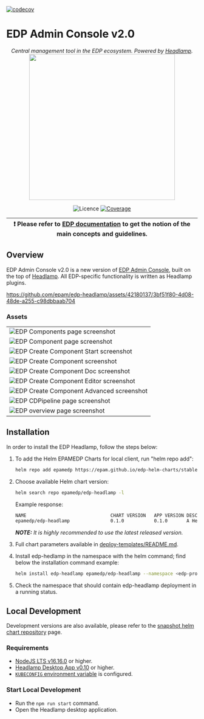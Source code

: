 [![codecov](https://codecov.io/gh/epam/edp-headlamp/branch/master/graph/badge.svg?token=14I4A446VF)](https://codecov.io/gh/epam/edp-headlamp)

# EDP Admin Console v2.0

<p align="center">
    <em>Central management tool in the EDP ecosystem. Powered by <a href="https://github.com/kinvolk/headlamp">Headlamp</a>.</em>
    <a href="https://github.com/kinvolk/headlamp"><img width=384 src="docs/headlamp_light.svg"></a>
</p>
<p align="center">
    <img alt="Licence" src="https://img.shields.io/github/license/epam/edp-headlamp">
    <a href="https://codecov.io/gh/epam/edp-headlamp"><img alt="Coverage" src="https://codecov.io/gh/epam/edp-headlamp/branch/master/graph/badge.svg?token=14I4A446VF"></a>
</p>

| :heavy_exclamation_mark: Please refer to [EDP documentation](https://epam.github.io/edp-install/) to get the notion of the main concepts and guidelines. |
| --- |

## Overview

EDP Admin Console v2.0 is a new version of [EDP Admin Console](https://github.com/epam/edp-admin-console), built on the top of [Headlamp](https://github.com/kinvolk/headlamp). All EDP-specific functionality is written as Headlamp plugins.



https://github.com/epam/edp-headlamp/assets/42180137/3bf51f80-4d08-48de-a255-c98dbbaab704



### Assets

<table>
    <tr>
        <td>
            <img alt="EDP Components page screenshot" src="docs/assets/components_page.png">
        </td>
    </tr>
    <tr>
        <td>
            <img alt="EDP Component page screenshot" src="docs/assets/component_page.png">
        </td>
    </tr>
    <tr>
        <td>
            <img alt="EDP Create Component Start screenshot" src="docs/assets/create_component_start.png">
        </td>
    </tr>
    <tr>
        <td>
            <img alt="EDP Create Component screenshot" src="docs/assets/create_component.png">
        </td>
    </tr>
    <tr>
        <td>
            <img alt="EDP Create Component Doc screenshot" src="docs/assets/create_component_doc.png">
        </td>
    </tr>
    <tr>
        <td>
            <img alt="EDP Create Component Editor screenshot" src="docs/assets/create_component_editor.png">
        </td>
    </tr>
    <tr>
        <td>
            <img alt="EDP Create Component Advanced screenshot" src="docs/assets/create_component_advanced.png">
        </td>
    </tr>
   <tr>
        <td>
            <img alt="EDP CDPipeline page screenshot" src="docs/assets/cdpipeline_page.png">
        </td>
    </tr>
    <tr>
        <td>
            <img alt="EDP overview page screenshot" src="docs/assets/overview_page.png">
        </td>
    </tr>
</table>

## Installation

In order to install the EDP Headlamp, follow the steps below:

1. To add the Helm EPAMEDP Charts for local client, run "helm repo add":
     ```bash
     helm repo add epamedp https://epam.github.io/edp-helm-charts/stable
     ```
2. Choose available Helm chart version:
     ```bash
     helm search repo epamedp/edp-headlamp -l
     ```
   Example response:
     ```bash
     NAME                	            CHART VERSION	APP VERSION	DESCRIPTION
     epamedp/edp-headlamp	            0.1.0        	0.1.0      	A Helm chart for EDP Headlamp
     ```

    _**NOTE:** It is highly recommended to use the latest released version._

3. Full chart parameters available in [deploy-templates/README.md](deploy-templates/README.md).

4. Install edp-hedlamp in the <edp-project> namespace with the helm command; find below the installation command example:
    ```bash
    helm install edp-headlamp epamedp/edp-headlamp --namespace <edp-project> --version <chart_version> --set name=edp-headlamp --set global.platform=<platform_type>
    ```
5. Check the <edp-project> namespace that should contain edp-headlamp deployment in a running status.

## Local Development

Development versions are also available, please refer to the [snapshot helm chart repository](https://epam.github.io/edp-helm-charts/snapshot/) page.

### Requirements

* [NodeJS LTS v16.16.0](https://nodejs.org) or higher.
* [Headlamp Desktop App v0.10](https://kinvolk.github.io/headlamp/docs/latest/installation/desktop) or higher.
* [`KUBECONFIG` environment variable](https://kubernetes.io/docs/concepts/configuration/organize-cluster-access-kubeconfig) is configured.

### Start Local Development

* Run the `npm run start` command.
* Open the Headlamp desktop application.
